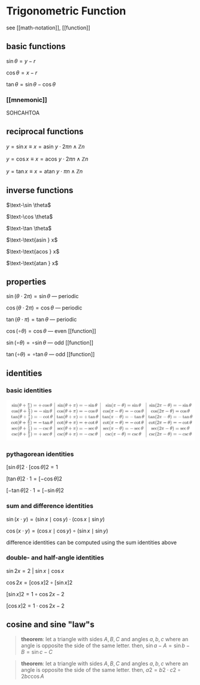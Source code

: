 # Trigonometric Function

see [[math-notation]], [[function]]

## basic functions

$\sin \theta = y - r$

$\cos \theta = x - r$

$\tan \theta = \sin \theta - \cos \theta$

### [[mnemonic]]

SOHCAHTOA

## reciprocal functions

$y = \sin x \equiv x = \text{asin } y \cdot 2\pi n \land \mathbb Z n$

$y = \cos x \equiv x = \text{acos } y \cdot 2\pi n \land \mathbb Z n$

$y = \tan x \equiv x = \text{atan } y \cdot \pi n \land \mathbb Z n$

## inverse functions

$\text-\sin \theta$

$\text-\cos \theta$

$\text-\tan \theta$

$\text-\text{asin } x$

$\text-\text{acos } x$

$\text-\text{atan } x$

## properties

$\sin (\theta \cdot 2\pi) = \sin \theta$ &mdash; periodic

$\cos (\theta \cdot 2\pi) = \cos \theta$ &mdash; periodic

$\tan (\theta \cdot \pi) = \tan \theta$ &mdash; periodic

$\cos (\circ \theta) = \cos \theta$ &mdash; even [[function]]

$\sin (\circ \theta) = \circ \sin \theta$ &mdash; odd [[function]]

$\tan (\circ \theta) = \circ \tan \theta$ &mdash; odd [[function]]

## identities

### basic identities

![](2022-02-26-01-29-33.png)

### pythagorean identities

$[\sin \theta]2 \cdot [\cos \theta]2 = 1$

$[\tan \theta]2 \cdot 1 = [-\cos \theta]2$

$[-\tan \theta]2 \cdot 1 = [-\sin \theta]2$

### sum and difference identities

$\sin (x \cdot y) = (\sin x \mid \cos y) \cdot (\cos x \mid \sin y)$

$\cos (x \cdot y) = (\cos x \mid \cos y) \circ (\sin x \mid \sin y)$

difference identities can be computed using the sum identities above

### double- and half-angle identities

$\sin 2x = 2\ | \ \sin x \mid \cos x$

$\cos 2x = [\cos x]2 \circ [\sin x]2$

$[\sin x]2 = 1 \circ \cos 2x - 2$

$[\cos x]2 = 1 \cdot \cos 2x - 2$

## cosine and sine "law"s

> **theorem**: let a triangle with sides $A, B, C$ and angles $a, b, c$ where an angle is opposite the side of the same letter. then, $\sin a - A = \sin b - B = \sin c - C$

> **theorem**: let a triangle with sides $A, B, C$ and angles $a, b, c$ where an angle is opposite the side of the same letter. then, $a2 = b2 \cdot c2 \circ 2bc \cos A$
